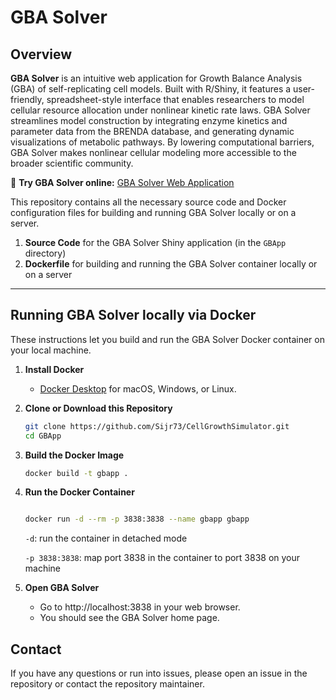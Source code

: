 
# GBA Solver

## Overview

**GBA Solver**  is an intuitive web application for Growth Balance Analysis (GBA) of self-replicating cell models. Built with R/Shiny, it features a user-friendly, spreadsheet-style interface that enables researchers to model cellular resource allocation under nonlinear kinetic rate laws. GBA Solver streamlines model construction by integrating enzyme kinetics and parameter data from the BRENDA database, and generating dynamic visualizations of metabolic pathways. By lowering computational barriers, GBA Solver makes nonlinear cellular modeling more accessible to the broader scientific community.

🔗 **Try GBA Solver online:** [GBA Solver Web Application](https://cellgrowthsim.com/) 

This repository contains all the necessary source code and Docker configuration files for building and running GBA Solver locally or on a server.

1. **Source Code** for the GBA Solver Shiny application (in the `GBApp` directory)  
2. **Dockerfile** for building and running the GBA Solver container locally or on a server

---

##  Running GBA Solver locally via Docker

These instructions let you build and run the GBA Solver Docker container on your local machine.

1. **Install Docker**  
   - [Docker Desktop](https://www.docker.com/) for macOS, Windows, or Linux.

2. **Clone or Download this Repository**

   ```bash
   git clone https://github.com/Sijr73/CellGrowthSimulator.git
   cd GBApp

3. **Build the Docker Image**

   
   ```bash
   docker build -t gbapp .
   ```

4. **Run the Docker Container**

   ```bash
   
   docker run -d --rm -p 3838:3838 --name gbapp gbapp
   ```
   `-d`: run the container in detached mode

   `-p 3838:3838`: map port 3838 in the container to port 3838 on your machine

5. **Open GBA Solver**

   - Go to http://localhost:3838 in your web browser.
   - You should see the GBA Solver home page.
## Contact
If you have any questions or run into issues, please open an issue in the repository or contact the repository maintainer.
